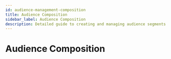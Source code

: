 ```yaml
---
id: audience-management-composition
title: Audience Composition
sidebar_label: Audience Composition
description: Detailed guide to creating and managing audience segments with different composition methods
---
```


# Audience Composition

